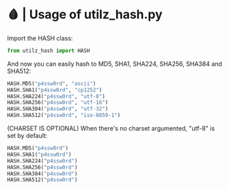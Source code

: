 # 🩸 | Usage of utilz_hash.py

<p>Import the HASH class:</p>

```python
from utilz_hash import HASH
```

<p>And now you can easily hash to MD5, SHA1, SHA224, SHA256, SHA384 and SHA512:</p>

```python
HASH.MD5("p4ssw0rd", "ascii")
HASH.SHA1("p4ssw0rd", "cp1252")
HASH.SHA224("p4ssw0rd", "utf-8")
HASH.SHA256("p4ssw0rd", "utf-16")
HASH.SHA384("p4ssw0rd", "utf-32")
HASH.SHA512("p4ssw0rd", "iso-8859-1")
```

<p>(CHARSET IS OPTIONAL) When there's no charset argumented, "utf-8" is set by default:</p>

```python
HASH.MD5("p4ssw0rd")
HASH.SHA1("p4ssw0rd")
HASH.SHA224("p4ssw0rd")
HASH.SHA256("p4ssw0rd")
HASH.SHA384("p4ssw0rd")
HASH.SHA512("p4ssw0rd")
```
